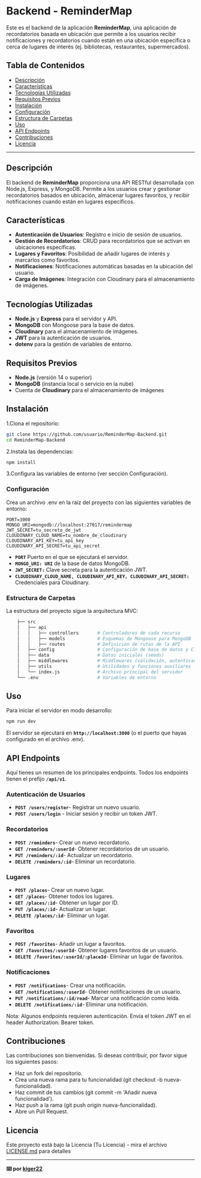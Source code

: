 # Backend - ReminderMap

Este es el backend de la aplicación **ReminderMap**, una aplicación de recordatorios basada en ubicación que permite a los usuarios recibir notificaciones y recordatorios cuando están en una ubicación específica o cerca de lugares de interés (ej. bibliotecas, restaurantes, supermercados).

## Tabla de Contenidos

- [Descripción](#descripción)
- [Características](#características)
- [Tecnologías Utilizadas](#tecnologías-utilizadas)
- [Requisitos Previos](#requisitos-previos)
- [Instalación](#instalación)
- [Configuración](#configuración)
- [Estructura de Carpetas](#estructura-de-carpetas)
- [Uso](#uso)
- [API Endpoints](#api-endpoints)
- [Contribuciones](#contribuciones)
- [Licencia](#licencia)

---

## Descripción

El backend de **ReminderMap** proporciona una API RESTful desarrollada con Node.js, Express, y MongoDB. Permite a los usuarios crear y gestionar recordatorios basados en ubicación, almacenar lugares favoritos, y recibir notificaciones cuando están en lugares específicos.

## Características

- **Autenticación de Usuarios**: Registro e inicio de sesión de usuarios.
- **Gestión de Recordatorios**: CRUD para recordatorios que se activan en ubicaciones específicas.
- **Lugares y Favoritos**: Posibilidad de añadir lugares de interés y marcarlos como favoritos.
- **Notificaciones**: Notificaciones automáticas basadas en la ubicación del usuario.
- **Carga de Imágenes**: Integración con Cloudinary para el almacenamiento de imágenes.
  
## Tecnologías Utilizadas

- **Node.js** y **Express** para el servidor y API.
- **MongoDB** con Mongoose para la base de datos.
- **Cloudinary** para el almacenamiento de imágenes.
- **JWT** para la autenticación de usuarios.
- **dotenv** para la gestión de variables de entorno.

## Requisitos Previos

- **Node.js** (versión 14 o superior)
- **MongoDB** (instancia local o servicio en la nube)
- Cuenta de **Cloudinary** para el almacenamiento de imágenes

## Instalación

1.Clona el repositorio:

```bash
git clone https://github.com/usuario/ReminderMap-Backend.git
cd ReminderMap-Backend
   ```

2.Instala las dependencias:

```bash
npm install
```

3.Configura las variables de entorno (ver sección Configuración).

### Configuración

Crea un archivo .env en la raíz del proyecto con las siguientes variables de entorno:

```plaintext
PORT=3000
MONGO_URI=mongodb://localhost:27017/remindermap
JWT_SECRET=tu_secreto_de_jwt
CLOUDINARY_CLOUD_NAME=tu_nombre_de_cloudinary
CLOUDINARY_API_KEY=tu_api_key
CLOUDINARY_API_SECRET=tu_api_secret
```

- **`PORT`** Puerto en el que se ejecutará el servidor.
- **`MONGO_URI: URI`** de la base de datos MongoDB.
- **`JWT_SECRET:`** Clave secreta para la autenticación JWT.
- **`CLOUDINARY_CLOUD_NAME, CLOUDINARY_API_KEY, CLOUDINARY_API_SECRET:`** Credenciales para Cloudinary.

### Estructura de Carpetas

La estructura del proyecto sigue la arquitectura MVC:

```bash
    ├── src
    │   ├── api
    │   │   ├── controllers       # Controladores de cada recurso
    │   │   ├── models            # Esquemas de Mongoose para MongoDB
    │   │   ├── routes            # Definición de rutas de la API
    │   ├── config                # Configuración de base de datos y Cloudinary
    │   ├── data                  # Datos iniciales (seeds)
    │   ├── middlewares           # Middlewares (validación, autenticación, etc.)
    │   ├── utils                 # Utilidades y funciones auxiliares
    │   └── index.js              # Archivo principal del servidor
    └── .env                      # Variables de entorno
```

## Uso

Para iniciar el servidor en modo desarrollo:

```bash
npm run dev
```

El servidor se ejecutará en  **`http://localhost:3000`** (o el puerto que hayas configurado en el archivo .env).

## API Endpoints

Aquí tienes un resumen de los principales endpoints. Todos los endpoints tienen el prefijo **`/api/v1`**.

### Autenticación de Usuarios

- **`POST /users/register`**- Registrar un nuevo usuario.
- **`POST /users/login`** - Iniciar sesión y recibir un token JWT.

### Recordatorios

- **`POST /reminders`**- Crear un nuevo recordatorio.
- **`GET /reminders/:userId`**- Obtener recordatorios de un usuario.
- **`PUT /reminders/:id`**- Actualizar un recordatorio.
- **`DELETE /reminders/:id`**- Eliminar un recordatorio.

### Lugares

- **`POST /places`**- Crear un nuevo lugar.
- **`GET /places`**- Obtener todos los lugares.
- **`GET /places/:id`**- Obtener un lugar por ID.
- **`PUT /places/:id`**- Actualizar un lugar.
- **`DELETE /places/:id`**- Eliminar un lugar.

### Favoritos

- **`POST /favorites`**- Añadir un lugar a favoritos.
- **`GET /favorites/:userId`**- Obtener lugares favoritos de un usuario.
- **`DELETE /favorites/:userId/:placeId`**- Eliminar un lugar de favoritos.

### Notificaciones

- **`POST /notifications`**- Crear una notificación.
- **`GET /notifications/:userId`**- Obtener notificaciones de un usuario.
- **`PUT /notifications/:id/read`**- Marcar una notificación como leída.
- **`DELETE /notifications/:id`**- Eliminar una notificación.

Nota: Algunos endpoints requieren autenticación. Envía el token JWT en el header Authorization: Bearer token.

## Contribuciones

Las contribuciones son bienvenidas. Si deseas contribuir, por favor sigue los siguientes pasos:

- Haz un fork del repositorio.
- Crea una nueva rama para tu funcionalidad (git checkout -b nueva-funcionalidad).
- Haz commit de tus cambios (git commit -m 'Añadir nueva funcionalidad').
- Haz push a la rama (git push origin nueva-funcionalidad).
- Abre un Pull Request.

## Licencia

Este proyecto está bajo la Licencia (Tu Licencia) - mira el archivo [LICENSE.md](LICENSE.md) para detalles

---

**⌨️ por [kiger22](https://github.com/Kiger22)**
